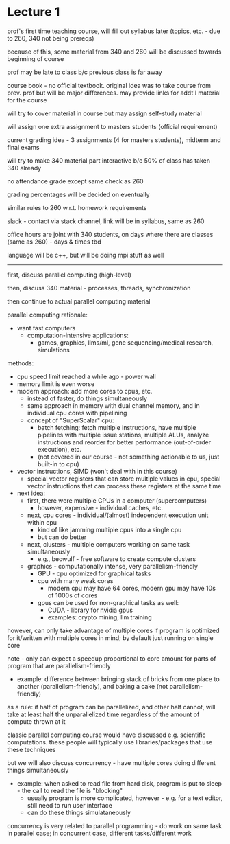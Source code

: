 # Lecture 1

prof's first time teaching course, will fill out syllabus later (topics, etc. - due to 260, 340 not being prereqs)

because of this, some material from 340 and 260 will be discussed towards beginning of course

prof may be late to class b/c previous class is far away

course book - no official textbook. original idea was to take course from prev. prof but will be major differences. may provide links for addt'l material for the course

will try to cover material in course but may assign self-study material

will assign one extra assignment to masters students (official requirement)

current grading idea - 3 assignments (4 for masters students), midterm and final exams

will try to make 340 material part interactive b/c 50% of class has taken 340 already

no attendance grade except same check as 260

grading percentages will be decided on eventually

similar rules to 260 w.r.t. homework requirements

slack - contact via stack channel, link will be in syllabus, same as 260

office hours are joint with 340 students, on days where there are classes (same as 260) - days & times tbd

language will be c++, but will be doing mpi stuff as well

---

first, discuss parallel computing (high-level)

then, discuss 340 material - processes, threads, synchronization

then continue to actual parallel computing material

parallel computing rationale:

- want fast computers
  - computation-intensive applications:
    - games, graphics, llms/ml, gene sequencing/medical research, simulations

methods:

- cpu speed limit reached a while ago - power wall
- memory limit is even worse
- modern approach: add more cores to cpus, etc.
  - instead of faster, do things simultaneously
  - same approach in memory with dual channel memory, and in individual cpu cores with pipelining
  - concept of "SuperScalar" cpu:
    - batch fetching: fetch multiple instructions, have multiple pipelines with multiple issue stations, multiple ALUs, analyze instructions and reorder for better performance (out-of-order execution), etc.
    - (not covered in our course - not something actionable to us, just built-in to cpu)
- vector instructions, SIMD (won't deal with in this course)
  - special vector registers that can store multiple values in cpu, special vector instructions that can process these registers at the same time
- next idea:
  - first, there were multiple CPUs in a computer (supercomputers)
    - however, expensive - individual caches, etc.
  - next, cpu cores - individual/(almost) independent execution unit within cpu
    - kind of like jamming multiple cpus into a single cpu
    - but can do better
  - next, clusters - multiple computers working on same task simultaneously
    - e.g., beowulf - free software to create compute clusters
  - graphics - computationally intense, very parallelism-friendly
    - GPU - cpu optimized for graphical tasks
    - cpu with many weak cores
      - modern cpu may have 64 cores, modern gpu may have 10s of 1000s of cores
    - gpus can be used for non-graphical tasks as well:
      - CUDA - library for nvidia gpus
      - examples: crypto mining, llm training

however, can only take advantage of multiple cores if program is optimized for it/written with multiple cores in mind; by default just running on single core

note - only can expect a speedup proportional to core amount for parts of program that are parallelism-friendly

- example: difference between bringing stack of bricks from one place to another (parallelism-friendly), and baking a cake (not parallelism-friendly)

as a rule: if half of program can be parallelized, and other half cannot, will take at least half the unparallelized time regardless of the amount of compute thrown at it

classic parallel computing course would have discussed e.g. scientific computations. these people will typically use libraries/packages that use these techniques

but we will also discuss concurrency - have multiple cores doing different things simultaneously

- example: when asked to read file from hard disk, program is put to sleep - the call to read the file is "blocking"
  - usually program is more complicated, however - e.g. for a text editor, still need to run user interface
  - can do these things simulataneously

concurrency is very related to parallel programming - do work on same task in parallel case; in concurrent case, different tasks/different work







